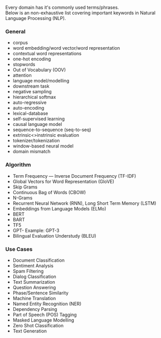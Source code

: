 Every domain has it's commonly used terms/phrases.  
Below is an non-exhaustive list covering important keywords in Natural Language Processing (NLP). 

### General
- corpus
- word embedding/word vector/word representation
- contextual word representations
- one-hot encoding
- stopwords
- Out of Vocabulary (OOV)
- attention
- language model/modelling
- downstream task
- negative sampling
- hierarchical softmax
- auto-regressive
- auto-encoding
- lexical-database
- self-supervised learning
- causal language model
- sequence-to-sequence (seq-to-seq)
- extrinsic<>instrinsic evaluation
- tokenizer/tokenization
- window-based neural model
- domain mismatch


### Algorithm
- Term Frequency — Inverse Document Frequency (TF-IDF)
- Global Vectors for Word Representation (GloVE)
- Skip Grams
- Continuous Bag of Words (CBOW)
- N-Grams
- Recurrent Neural Network (RNN), Long Short Term Memory (LSTM)
- Embeddings from Language Models (ELMo)
- BERT
- BART
- TF5
- GPT-<numerical value> Example: GPT-3
- Bilingual Evaluation Understudy (BLEU)
  
  
### Use Cases
- Document Classification
- Sentiment Analysis
- Spam Filtering
- Dialog Classification
- Text Summarization
- Question Answering
- Phase/Sentence Similarity
- Machine Translation
- Named Entity Recognition (NER)
- Dependency Parsing
- Part of Speech (POS) Tagging
- Masked Language Modelling
- Zero Shot Classification
- Text Generation  
